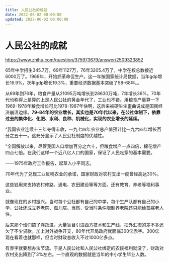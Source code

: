 ```yaml
---
title: 人民公社的成就
date: 2022-06-02 00:00:00
updated: 2022-06-02 00:00:00
---
```


# 人民公社的成就

https://www.zhihu.com/question/375973679/answer/2509323852

65年中学招生345.7万，69年1127万，76年3205.4万了，中学在校总数接近6000万了。1969年，开始抓革命促生产。这一年按国家统计局数据，当年gdp增长16.9%，次年gdp增长19.3%，重要经济数据基本突破了58-68年。。

从69年到76年，粮食产量从21095万吨增长到28630万吨，7年增长36%。70年代也称得上是算的上是人民公社的黄金年代了，工业也不错。用粮食产量算一下1969-1978年粮食增长可比1978-1987年快啊，这后来被硬生生歪曲说成是国民经济崩溃边缘。**79-84年的农业增长，其实也是70年代以来，在公社体制下，依靠过去的集体化、化肥、水利、良种、机械化，实现的农业增长的延续。**

“我国农业连续十三年夺得丰收，一九七四年农业总产值预计比一九六四年增长百分之五十一。这充分显示了人民公社制度的优越性。

“全国解放以来，尽管我国人口增加百分之六十，但粮食增产一点四倍，棉花增产四点七倍。在我们这样一个近八亿人口的国家，保证了人民吃穿的基本需要。

——1975年政府工作报告，起草人小平同志。

70年代为了兑现工业反哺农业的承诺，国家财政对农村支出一度曾经高达30%。

这些钱用来支持农村修路、通电、农田建设等等方面。还有教育、养老等福利事业。

就像现在的乡村振兴。当时每个公社都有自己的中学，每个生产队都有自己的小学，公社还成立养老院、孤儿院。当然，受当时条件限制养老院还只能给孤寡老人住。

后来那个谁们搞了洋跃进，大量盲目引进西方技术和生产线，把外汇掏的差不多还欠了不少贷款。加上对外战争开支，80年代开局政府就面临300亿赤字。300亿现在看着也就那样，但当时财政总收入不过1000亿多点。

有赤字就要想办法节流。于是人民公社和人民公社绑定的农民福利就没了，财政对农村支出降到了3%左右。一个直观的数据就是当年的中小学生毕业人数。
